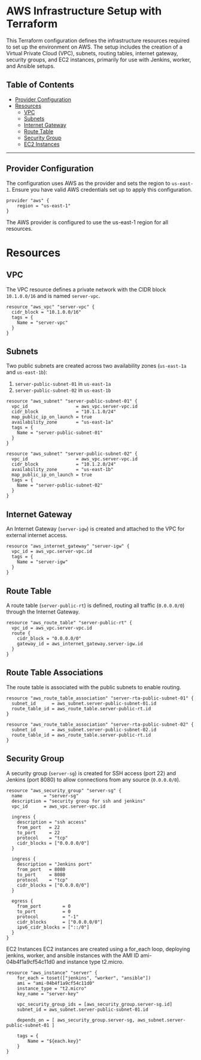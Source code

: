 
# AWS Infrastructure Setup with Terraform

This Terraform configuration defines the infrastructure resources required to set up the environment on AWS. The setup includes the creation of a Virtual Private Cloud (VPC), subnets, routing tables, internet gateway, security groups, and EC2 instances, primarily for use with Jenkins, worker, and Ansible setups.

## Table of Contents
- [Provider Configuration](#provider-configuration)
- [Resources](#resources)
  - [VPC](#vpc)
  - [Subnets](#subnets)
  - [Internet Gateway](#internet-gateway)
  - [Route Table](#route-table)
  - [Security Group](#security-group)
  - [EC2 Instances](#ec2-instances)

---

## Provider Configuration

The configuration uses AWS as the provider and sets the region to `us-east-1`. Ensure you have valid AWS credentials set up to apply this configuration.

```
provider "aws" {
    region = "us-east-1"
}

```
The AWS provider is configured to use the us-east-1 region for all resources.
# Resources

## VPC
The VPC resource defines a private network with the CIDR block `10.1.0.0/16` and is named `server-vpc`.

```
resource "aws_vpc" "server-vpc" {
  cidr_block = "10.1.0.0/16"
  tags = {
    Name = "server-vpc"
  }
}
```

## Subnets
Two public subnets are created across two availability zones (`us-east-1a` and `us-east-1b`):

1. `server-public-subnet-01` in `us-east-1a`
2. `server-public-subnet-02` in `us-east-1b`

```
resource "aws_subnet" "server-public-subnet-01" {
  vpc_id                  = aws_vpc.server-vpc.id
  cidr_block              = "10.1.1.0/24"
  map_public_ip_on_launch = true
  availability_zone       = "us-east-1a"
  tags = {
    Name = "server-public-subnet-01"
  }
}

resource "aws_subnet" "server-public-subnet-02" {
  vpc_id                  = aws_vpc.server-vpc.id
  cidr_block              = "10.1.2.0/24"
  availability_zone       = "us-east-1b"
  map_public_ip_on_launch = true
  tags = {
    Name = "server-public-subnet-02"
  }
}
```
## Internet Gateway
An Internet Gateway (`server-igw`) is created and attached to the VPC for external internet access.

```
resource "aws_internet_gateway" "server-igw" {
  vpc_id = aws_vpc.server-vpc.id
  tags = {
    Name = "server-igw"
  }
}
```

## Route Table
A route table (`server-public-rt`) is defined, routing all traffic (`0.0.0.0/0`) through the Internet Gateway.

```hcl
resource "aws_route_table" "server-public-rt" {
  vpc_id = aws_vpc.server-vpc.id
  route {
    cidr_block = "0.0.0.0/0"
    gateway_id = aws_internet_gateway.server-igw.id
  }
}
```
## Route Table Associations
The route table is associated with the public subnets to enable routing.

```hcl
resource "aws_route_table_association" "server-rta-public-subnet-01" {
  subnet_id      = aws_subnet.server-public-subnet-01.id
  route_table_id = aws_route_table.server-public-rt.id
}

resource "aws_route_table_association" "server-rta-public-subnet-02" {
  subnet_id      = aws_subnet.server-public-subnet-02.id
  route_table_id = aws_route_table.server-public-rt.id
}
```
## Security Group
A security group (`server-sg`) is created for SSH access (port 22) and Jenkins (port 8080) to allow connections from any source (`0.0.0.0/0`).

```hcl
resource "aws_security_group" "server-sg" {
  name        = "server-sg"
  description = "security group for ssh and jenkins"
  vpc_id      = aws_vpc.server-vpc.id

  ingress {
    description = "ssh access"
    from_port   = 22
    to_port     = 22
    protocol    = "tcp"
    cidr_blocks = ["0.0.0.0/0"]
  }

  ingress {
    description = "Jenkins port"
    from_port   = 8080
    to_port     = 8080
    protocol    = "tcp"
    cidr_blocks = ["0.0.0.0/0"]
  }

  egress {
    from_port        = 0
    to_port          = 0
    protocol         = "-1"
    cidr_blocks      = ["0.0.0.0/0"]
    ipv6_cidr_blocks = ["::/0"]
  }
}
```
EC2 Instances
EC2 instances are created using a for_each loop, deploying jenkins, worker, and ansible instances with the AMI ID ami-04b4f1a9cf54c11d0 and instance type t2.micro.

```hcl
resource "aws_instance" "server" {
    for_each = toset(["jenkins", "worker", "ansible"])
    ami = "ami-04b4f1a9cf54c11d0"
    instance_type = "t2.micro"
    key_name = "server-key"

    vpc_security_group_ids = [aws_security_group.server-sg.id]
    subnet_id = aws_subnet.server-public-subnet-01.id

    depends_on = [ aws_security_group.server-sg, aws_subnet.server-public-subnet-01 ]

    tags = {
        Name = "${each.key}"
    }
}
```
